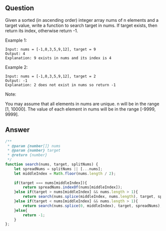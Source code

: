 ## Question

Given a sorted (in ascending order) integer array nums of n elements and a target value, write a function to search target in nums. If target exists, then return its index, otherwise return -1.


Example 1:
```
Input: nums = [-1,0,3,5,9,12], target = 9
Output: 4
Explanation: 9 exists in nums and its index is 4
```

Example 2:
```
Input: nums = [-1,0,3,5,9,12], target = 2
Output: -1
Explanation: 2 does not exist in nums so return -1
```
 
Note:

You may assume that all elements in nums are unique.
n will be in the range [1, 10000].
The value of each element in nums will be in the range [-9999, 9999].

## Answer

```js
/**
 * @param {number[]} nums
 * @param {number} target
 * @return {number}
 */
function search(nums, target, splitNums) {
    let spreadNums = splitNums || [...nums];
    let middleIndex = Math.floor(nums.length / 2);    
    
    if(target === nums[middleIndex]){
        return spreadNums.indexOf(nums[middleIndex]);
    }else if(target > nums[middleIndex] && nums.length > 1){
        return search(nums.splice(middleIndex, nums.length), target, spreadNums);
    }else if(target < nums[middleIndex] && nums.length > 1){
        return search(nums.splice(0, middleIndex), target, spreadNums);
    }else{
        return -1;
    }
};
```